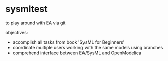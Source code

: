# sysmltest
to play around with EA via git

objectives:
- accomplish all tasks from book 'SysML for Beginners'
- coordinate multiple users working with the same models using branches
- comprehend interface between EA/SysML and OpenModelica
